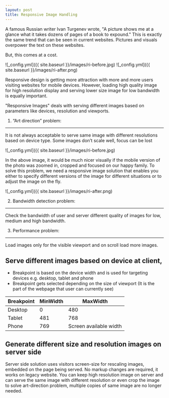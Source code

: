 ```yaml
---
layout: post
title: Responsive Image Handling
---
```

<script src="https://gist.github.com/kkosuge/2325414.js"></script>

A famous Russian writer Ivan Turgenev wrote, "A picture shows me at a glance what it takes dozens of pages of a book to expound."
This is exactly the same trend that can be seen in current websites. Pictures and visuals overpower the text on these websites.

But, this comes at a cost.

![_config.yml]({{ site.baseurl }}/images/ri-before.jpg) ![_config.yml]({{ site.baseurl }}/images/ri-after.png)

Responsive design is getting more attraction with more and more users visiting websites for mobile devices. However, loading high quality image for high resolution display and serving lower size image for low bandwidth is equally important.

"Responsive Images" deals with serving different images based on parameters like devices, resolution and viewports.

1. “Art direction” problem:
------------------------
It is not always acceptable to serve same image with different resolutions based on device type. Some images don’t scale well, focus can be lost

![_config.yml]({{ site.baseurl }}/images/ri-before.jpg)

In the above image, it would be much nicer visually if the mobile version of the photo was zoomed in, cropped and focused on our happy family. To solve this problem, we need a responsive image solution that enables you either to specify different versions of the image for different situations or to adjust the image on the fly.

![_config.yml]({{ site.baseurl }}/images/ri-after.png)

2. Bandwidth detection problem:
----------------------------
Check the bandwidth of user and server different quality of images for low, medium and high bandwidth.

3. Performance problem:
--------------------
Load images only for the visible viewport and on scroll load more images.

Serve different images based on device at client,
------------------------------------------------
* Breakpoint is based on the device width and is used for targeting devices e.g. desktop, tablet and phone
* Breakpoint gets selected depending on the size of viewport (It is the part of the webpage that user can currently see)

| Breakpoint        | MinWidth           | MaxWidth               |
| ------------------|--------------------|------------------------|
| Desktop           | 0                  | 480                    |
| Tablet            | 481                | 768                    |
| Phone             | 769                | Screen available width |

<script src="https://gist.github.com/akshantalpm/69b4f4432af01c784a27.js"></script>

<script src="https://gist.github.com/akshantalpm/5c9dc9986ab7d60f271b.js"></script>

<script src="https://gist.github.com/akshantalpm/4ba48944224d155588cd.js"></script>

Generate different size and resolution images on server side
------------------------------------------------------------
Server side solution uses visitors screen-size for rescaling images, embedded on the page being served. No markup changes are required, it works on legacy website. You can keep high resolution image on server and can serve the same image with different resolution or even crop the image to solve art-direction problem, multiple copies of same image are no longer needed.


